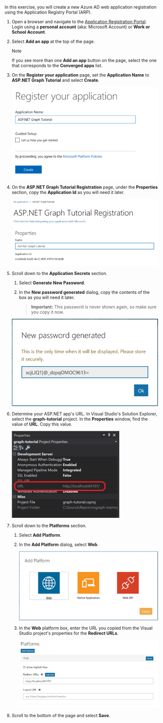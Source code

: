 <!-- markdownlint-disable MD002 MD041 -->

In this exercise, you will create a new Azure AD web application registration using the Application Registry Portal (ARP).

1. Open a browser and navigate to the [Application Registration Portal](https://apps.dev.microsoft.com). Login using a **personal account** (aka: Microsoft Account) or **Work or School Account**.

1. Select **Add an app** at the top of the page.

    > [!NOTE]
    > If you see more than one **Add an app** button on the page, select the one that corresponds to the **Converged apps** list.

1. On the **Register your application** page, set the **Application Name** to **ASP.NET Graph Tutorial** and select **Create**.

    ![Screenshot of creating a new app in the App Registration Portal website](./images/arp-create-app-01.png)

1. On the **ASP.NET Graph Tutorial Registration** page, under the **Properties** section, copy the **Application Id** as you will need it later.

    ![Screenshot of newly created application's ID](./images/arp-create-app-02.png)

1. Scroll down to the **Application Secrets** section.

    1. Select **Generate New Password**.
    1. In the **New password generated** dialog, copy the contents of the box as you will need it later.

        > **Important:** This password is never shown again, so make sure you copy it now.

    ![Screenshot of newly created application's password](./images/arp-create-app-03.png)

1. Determine your ASP.NET app's URL. In Visual Studio's Solution Explorer, select the **graph-tutorial** project. In the **Properties** window, find the value of **URL**. Copy this value.

    ![Screenshot of the Visual Studio Properties window](./images/vs-project-url.png)

1. Scroll down to the **Platforms** section.

    1. Select **Add Platform**.
    1. In the **Add Platform** dialog, select **Web**.

        ![Screenshot creating a platform for the app](./images/arp-create-app-04.png)

    1. In the **Web** platform box, enter the URL you copied from the Visual Studio project's properties for the **Redirect URLs**.

        ![Screenshot of the newly added Web platform for the application](./images/arp-create-app-05.png)

1. Scroll to the bottom of the page and select **Save**.
